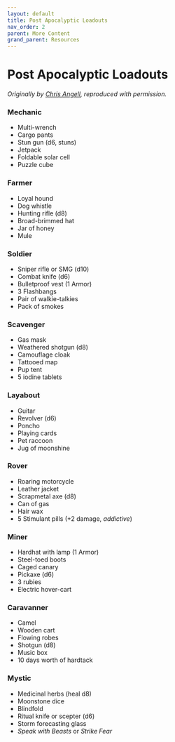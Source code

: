 ```yaml
---
layout: default
title: Post Apocalyptic Loadouts
nav_order: 2
parent: More Content
grand_parent: Resources
---
```


# Post Apocalyptic Loadouts
_Originally by [Chris Angell](https://chrisangell.itch.io/), reproduced with permission._

### Mechanic
- Multi-wrench
- Cargo pants
- Stun gun (d6, stuns)
- Jetpack
- Foldable solar cell
- Puzzle cube

### Farmer
- Loyal hound
- Dog whistle
- Hunting rifle (d8)
- Broad-brimmed hat
- Jar of honey
- Mule

### Soldier
- Sniper rifle or SMG (d10)
- Combat knife (d6)
- Bulletproof vest (1 Armor)
- 3 Flashbangs
- Pair of walkie-talkies
- Pack of smokes

### Scavenger
- Gas mask
- Weathered shotgun (d8)
- Camouflage cloak
- Tattooed map
- Pup tent
- 5 iodine tablets

### Layabout
- Guitar
- Revolver (d6)
- Poncho
- Playing cards
- Pet raccoon
- Jug of moonshine

### Rover
- Roaring motorcycle
- Leather jacket
- Scrapmetal axe (d8)
- Can of gas
- Hair wax
- 5 Stimulant pills (+2 damage, _addictive_)

### Miner
- Hardhat with lamp (1 Armor)
- Steel-toed boots
- Caged canary
- Pickaxe (d6)
- 3 rubies
- Electric hover-cart

### Caravanner
- Camel
- Wooden cart
- Flowing robes
- Shotgun (d8)
- Music box
- 10 days worth of hardtack

### Mystic
- Medicinal herbs (heal d8)
- Moonstone dice
- Blindfold
- Ritual knife or scepter (d6)
- Storm forecasting glass
- *Speak with Beasts* or *Strike Fear*
